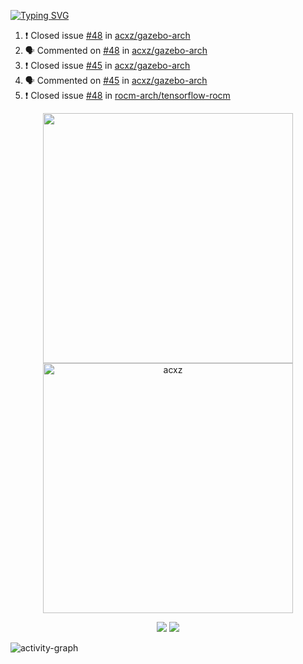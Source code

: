 [![Typing SVG](https://readme-typing-svg.herokuapp.com?size=16&color=AFFFA3&multiline=true&height=75&lines=contributing+to+robotics%2Fae%2Fml%2Fgpu;packaging+it+for+archlinux;ricer)](https://git.io/typing-svg)

<!--START_SECTION:activity-->
1. ❗️ Closed issue [#48](https://github.com/acxz/gazebo-arch/issues/48) in [acxz/gazebo-arch](https://github.com/acxz/gazebo-arch)
2. 🗣 Commented on [#48](https://github.com/acxz/gazebo-arch/issues/48) in [acxz/gazebo-arch](https://github.com/acxz/gazebo-arch)
3. ❗️ Closed issue [#45](https://github.com/acxz/gazebo-arch/issues/45) in [acxz/gazebo-arch](https://github.com/acxz/gazebo-arch)
4. 🗣 Commented on [#45](https://github.com/acxz/gazebo-arch/issues/45) in [acxz/gazebo-arch](https://github.com/acxz/gazebo-arch)
5. ❗️ Closed issue [#48](https://github.com/rocm-arch/tensorflow-rocm/issues/48) in [rocm-arch/tensorflow-rocm](https://github.com/rocm-arch/tensorflow-rocm)
<!--END_SECTION:activity-->

<p align="center">
  <img width="400em" src=https://github-readme-stats.vercel.app/api?username=acxz&include_all_commits=true&show_icons=true />
  <img width="400em" src="https://github-readme-streak-stats.herokuapp.com/?user=acxz&" alt="acxz" />
</p>

<p align="center">
  <img src=https://github-readme-stats.vercel.app/api/top-langs/?username=acxz&layout=compact />
  <img src=https://github-profile-trophy.vercel.app/?username=acxz&row=2&column=4 />
</p>

![activity-graph](https://activity-graph.herokuapp.com/graph?username=acxz&theme=aqua)
